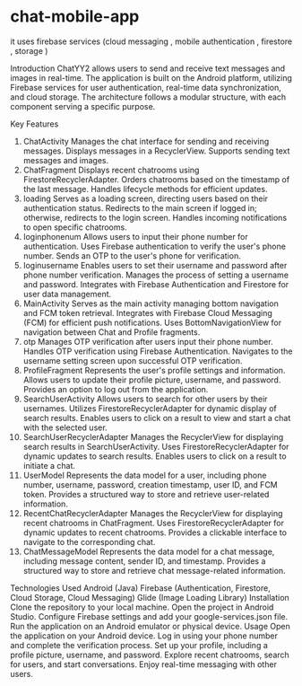 # chat-mobile-app
it uses firebase services (cloud messaging , mobile authentication , firestore , storage  )

Introduction
ChatYY2 allows users to send and receive text messages and images in real-time. The application is built on the Android platform, utilizing Firebase services for user authentication, real-time data synchronization, and cloud storage. The architecture follows a modular structure, with each component serving a specific purpose.

Key Features
1. ChatActivity
Manages the chat interface for sending and receiving messages.
Displays messages in a RecyclerView.
Supports sending text messages and images.
2. ChatFragment
Displays recent chatrooms using FirestoreRecyclerAdapter.
Orders chatrooms based on the timestamp of the last message.
Handles lifecycle methods for efficient updates.
3. loading
Serves as a loading screen, directing users based on their authentication status.
Redirects to the main screen if logged in; otherwise, redirects to the login screen.
Handles incoming notifications to open specific chatrooms.
4. loginphonenum
Allows users to input their phone number for authentication.
Uses Firebase authentication to verify the user's phone number.
Sends an OTP to the user's phone for verification.
5. loginusername
Enables users to set their username and password after phone number verification.
Manages the process of setting a username and password.
Integrates with Firebase Authentication and Firestore for user data management.
6. MainActivity
Serves as the main activity managing bottom navigation and FCM token retrieval.
Integrates with Firebase Cloud Messaging (FCM) for efficient push notifications.
Uses BottomNavigationView for navigation between Chat and Profile fragments.
7. otp
Manages OTP verification after users input their phone number.
Handles OTP verification using Firebase Authentication.
Navigates to the username setting screen upon successful OTP verification.
8. ProfileFragment
Represents the user's profile settings and information.
Allows users to update their profile picture, username, and password.
Provides an option to log out from the application.
9. SearchUserActivity
Allows users to search for other users by their usernames.
Utilizes FirestoreRecyclerAdapter for dynamic display of search results.
Enables users to click on a result to view and start a chat with the selected user.
10. SearchUserRecyclerAdapter
Manages the RecyclerView for displaying search results in SearchUserActivity.
Uses FirestoreRecyclerAdapter for dynamic updates to search results.
Enables users to click on a result to initiate a chat.
11. UserModel
Represents the data model for a user, including phone number, username, password, creation timestamp, user ID, and FCM token.
Provides a structured way to store and retrieve user-related information.
12. RecentChatRecyclerAdapter
Manages the RecyclerView for displaying recent chatrooms in ChatFragment.
Uses FirestoreRecyclerAdapter for dynamic updates to recent chatrooms.
Provides a clickable interface to navigate to the corresponding chat.
13. ChatMessageModel
Represents the data model for a chat message, including message content, sender ID, and timestamp.
Provides a structured way to store and retrieve chat message-related information.


Technologies Used
Android (Java)
Firebase (Authentication, Firestore, Cloud Storage, Cloud Messaging)
Glide (Image Loading Library)
Installation
Clone the repository to your local machine.
Open the project in Android Studio.
Configure Firebase settings and add your google-services.json file.
Run the application on an Android emulator or physical device.
Usage
Open the application on your Android device.
Log in using your phone number and complete the verification process.
Set up your profile, including a profile picture, username, and password.
Explore recent chatrooms, search for users, and start conversations.
Enjoy real-time messaging with other users.
